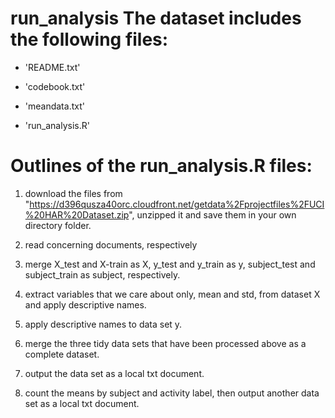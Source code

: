 run_analysis
The dataset includes the following files:
=========================================

- 'README.txt'

- 'codebook.txt'

- 'meandata.txt'

- 'run_analysis.R'

Outlines of the run_analysis.R files:
=========================================

1. download the files from "https://d396qusza40orc.cloudfront.net/getdata%2Fprojectfiles%2FUCI%20HAR%20Dataset.zip", unzipped it and save them in your own directory folder.

2. read concerning documents, respectively

3. merge X_test and X-train as X, y_test and y_train as y, subject_test and subject_train as subject, respectively. 

4. extract variables that we care about only, mean and std, from dataset X and apply descriptive names. 

5. apply descriptive names to data set y.

6. merge the three tidy data sets that have been processed above as a complete dataset. 

7. output the data set as a local txt document.

8. count the means by subject and activity label, then output another data set as a local txt document.


